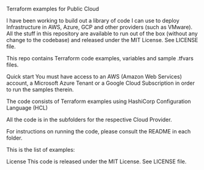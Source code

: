 Terraform examples for Public Cloud

I have been working to build out a library of code I can use to deploy Infrastructure in AWS, Azure, GCP and other providers (such as VMware). All the stuff in this repository are available to run out of the box (without any change to the codebase) and released under the MIT License. See LICENSE file.


This repo contains Terraform code examples, variables and sample .tfvars files. 

Quick start
You must have access to an AWS (Amazon Web Services) account, a Microsoft Azure Tenant or a Google Cloud Subscription in order to run the samples therein.

The code consists of Terraform examples using HashiCorp Configuration Language (HCL)

All the code is in the subfolders for the respective Cloud Provider.

For instructions on running the code, please consult the README in each folder.

This is the list of examples:

License
This code is released under the MIT License. See LICENSE file.
